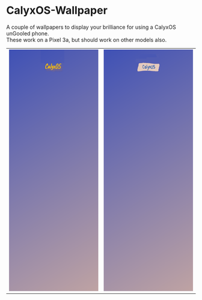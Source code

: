 # CalyxOS-Wallpaper  
  
A couple of wallpapers to display your brilliance for using a CalyxOS unGooled phone.  
These work on a Pixel 3a, but should work on other models also.  
  
<table>
<tr><td><img src="/CalyxOSWallpaper1.png" width="340" height="645"></td><td><img src="/CalyxOSWallpaper2.png" width="340" height="645"></td></tr>
</table>

